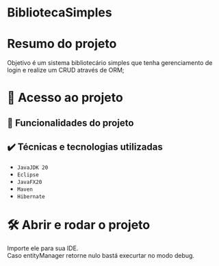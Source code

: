 # BibliotecaSimples

# Resumo do projeto
Objetivo é um sistema bibliotecário simples que tenha gerenciamento de login e realize um CRUD através de ORM;

# 📁 Acesso ao projeto

## 🔨 Funcionalidades do projeto


## ✔️ Técnicas e tecnologias utilizadas

- ``JavaJDK 20``
- ``Eclipse``
- ``JavaFX20``
- ``Maven``
- ``Hibernate``

# 🛠️ Abrir e rodar o projeto
Importe ele para sua IDE.<br/>
Caso entityManager retorne nulo bastá execurtar no modo debug.
